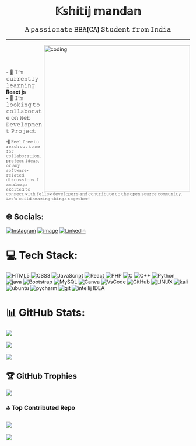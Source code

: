 <h1 align="center">𝕂𝕤𝕙𝕚𝕥𝕚𝕛 𝕞𝕒𝕟𝕕𝕒𝕟</h1>
<h3 align="center">𝙰 𝚙𝚊𝚜𝚜𝚒𝚘𝚗𝚊𝚝𝚎 𝙱𝙱𝙰(𝙲𝙰) 𝚂𝚝𝚞𝚍𝚎𝚗𝚝 𝚏𝚛𝚘𝚖 𝙸𝚗𝚍𝚒𝚊</h3>

<hr style="height:3px;border-width:0;color:white;background-color:gray">

<img align="right" alt="coding" width="400" src="https://www.freecodecamp.org/news/content/images/2022/11/hire-full-stack-developers1546507474317-1.gif"><br><br><br>


 <p align="centre"> 
 - 🌱 𝙸’𝚖 𝚌𝚞𝚛𝚛𝚎𝚗𝚝𝚕𝚢 𝚕𝚎𝚊𝚛𝚗𝚒𝚗𝚐 <b> React js </b> 
 <br> 
 - 👯 𝙸’𝚖 𝚕𝚘𝚘𝚔𝚒𝚗𝚐 𝚝𝚘 𝚌𝚘𝚕𝚕𝚊𝚋𝚘𝚛𝚊𝚝𝚎 𝚘𝚗 𝚆𝚎𝚋 𝙳𝚎𝚟𝚎𝚕𝚘𝚙𝚖𝚎𝚗𝚝 𝙿𝚛𝚘𝚓𝚎𝚌𝚝 
  <br> 
  <font size="1"> 
  
 -🎫️ 𝙵𝚎𝚎𝚕 𝚏𝚛𝚎𝚎 𝚝𝚘 𝚛𝚎𝚊𝚌𝚑 𝚘𝚞𝚝 𝚝𝚘 𝚖𝚎 𝚏𝚘𝚛 𝚌𝚘𝚕𝚕𝚊𝚋𝚘𝚛𝚊𝚝𝚒𝚘𝚗, 𝚙𝚛𝚘𝚓𝚎𝚌𝚝 𝚒𝚍𝚎𝚊𝚜, 𝚘𝚛 𝚊𝚗𝚢 𝚜𝚘𝚏𝚝𝚠𝚊𝚛𝚎-𝚛𝚎𝚕𝚊𝚝𝚎𝚍 𝚍𝚒𝚜𝚌𝚞𝚜𝚜𝚒𝚘𝚗𝚜. 𝙸 𝚊𝚖 𝚊𝚕𝚠𝚊𝚢𝚜 𝚎𝚡𝚌𝚒𝚝𝚎𝚍 𝚝𝚘 𝚌𝚘𝚗𝚗𝚎𝚌𝚝 𝚠𝚒𝚝𝚑 𝚏𝚎𝚕𝚕𝚘𝚠 𝚍𝚎𝚟𝚎𝚕𝚘𝚙𝚎𝚛𝚜 𝚊𝚗𝚍 𝚌𝚘𝚗𝚝𝚛𝚒𝚋𝚞𝚝𝚎 𝚝𝚘 𝚝𝚑𝚎 𝚘𝚙𝚎𝚗 𝚜𝚘𝚞𝚛𝚌𝚎 𝚌𝚘𝚖𝚖𝚞𝚗𝚒𝚝𝚢. 𝙻𝚎𝚝'𝚜 𝚋𝚞𝚒𝚕𝚍 𝚊𝚖𝚊𝚣𝚒𝚗𝚐 𝚝𝚑𝚒𝚗𝚐𝚜 𝚝𝚘𝚐𝚎𝚝𝚑𝚎𝚛! </font> 
 <br> 

## 🌐 Socials:
[![Instagram](https://img.shields.io/badge/Instagram-%23E4405F.svg?logo=Instagram&logoColor=white)](https://instagram.com/kshitij.mandan)
[![image](https://img.shields.io/badge/Telegram-2CA5E0?logo=telegram&logoColor=white)](http://t.me/Kshitij715) [![LinkedIn](https://img.shields.io/badge/LinkedIn-%230077B5.svg?logo=linkedin&logoColor=white)](https://www.linkedin.com/in/kshitij-mandan-344a2a290)
 

# 💻 Tech Stack:
![HTML5](https://img.shields.io/badge/html5-%23E34F26.svg?style=flat&logo=html5&logoColor=white) ![CSS3](https://img.shields.io/badge/css3-%231572B6.svg?style=flat&logo=css3&logoColor=white) ![JavaScript](https://img.shields.io/badge/javascript-%23323330.svg?style=flat&logo=javascript&logoColor=%23F7DF1E) ![React](https://img.shields.io/badge/React-%2300599C.svg?style=flat&logo=react&logoColor=white) ![PHP](https://img.shields.io/badge/php-%23777BB4.svg?style=flat&logo=php&logoColor=white) ![C](https://img.shields.io/badge/c-%2300599C.svg?style=flat&logo=c&logoColor=white) ![C++](https://img.shields.io/badge/c++-%231572B6.svg?style=flat&logo=c++&logoColor=white) ![Python](https://img.shields.io/badge/python-3670A0?style=flat&logo=python&logoColor=ffdd54) ![java](https://img.shields.io/badge/java-557C94?style=flat&logo=java&logoColor=white) ![Bootstrap](https://img.shields.io/badge/bootstrap-%23563D7C.svg?style=flat&logo=bootstrap&logoColor=white) ![MySQL](https://img.shields.io/badge/mysql-%2300f.svg?style=flat&logo=mysql&logoColor=white) ![Canva](https://img.shields.io/badge/Canva-%2300C4CC.svg?style=flat&logo=Canva&logoColor=white)  ![VsCode](https://img.shields.io/badge/Visual_Studio-5C2D91?style=flat&logo=visual%20studio&logoColor=white) ![GitHub](https://img.shields.io/badge/GitHub-%23121011.svg?style=flat&logo=github&logoColor=white) ![LINUX](https://img.shields.io/badge/Linux-FCC624?style=flat&logo=linux&logoColor=black) ![kali](https://img.shields.io/badge/Kali_Linux-557C94?style=flat&logo=kali-linux&logoColor=white) ![ubuntu](https://img.shields.io/badge/Ubuntu-E95420?style=flat&logo=ubuntu&logoColor=white) ![pycharm](https://img.shields.io/badge/PyCharm-FCC624??&style=flat&logo=PyCharm&logoColor=white)  ![git](https://img.shields.io/badge/GIT-E44C30?style=flat&logo=git&logoColor=white) 
 ![intellij IDEA](https://img.shields.io/badge/IntellijIDEA-%23E4405F.svg?&style=flat&logo=intellijIDEA&logoColor=white)
 
# 📊 GitHub Stats:
![](https://github-readme-stats.vercel.app/api?username=Kshitij8080&theme=omni&hide_border=false&include_all_commits=false&count_private=true)<br/><br/>
![](https://github-readme-streak-stats.herokuapp.com/?user=Kshitij8080&theme=omni&hide_border=false)<br/><br/>
![](https://github-readme-stats.vercel.app/api/top-langs/?username=Kshitij8080&theme=omni&hide_border=false&include_all_commits=false&count_private=true&layout=compact)

## 🏆 GitHub Trophies
![](https://github-profile-trophy.vercel.app/?username=Kshitij8080&theme=radical&no-frame=false&no-bg=false&margin-w=4)


### 🔝 Top Contributed Repo
![](https://github-contributor-stats.vercel.app/api?username=Kshitij8080&limit=5&theme=dark&combine_all_yearly_contributions=true)
---
[![](https://visitcount.itsvg.in/api?id=Kshitij8080&icon=0&color=0)](https://visitcount.itsvg.in)

 

